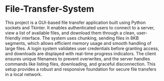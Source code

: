 # File-Transfer-System
This project is a GUI-based file transfer application built using Python sockets and Tkinter. It enables authenticated users to connect to a server, view a list of available files, and download them through a clean, user-friendly interface. The system uses chunking, sending files in 8KB segments, which allows efficient memory usage and smooth handling of large files. A login system validates user credentials before granting access, and downloads are displayed with real-time progress indicators. The client ensures unique filenames to prevent overwrites, and the server handles commands like listing files, downloading, and graceful disconnection. This setup provides a robust and responsive foundation for secure file transfers in a local network.
